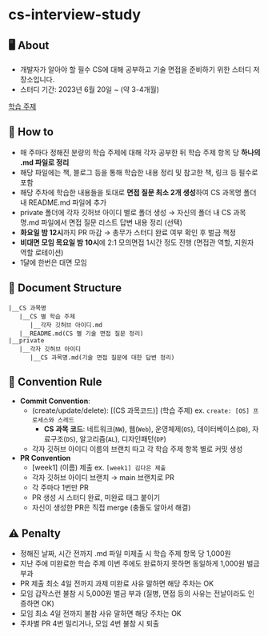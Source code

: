 # cs-interview-study

## 🖥️ About
- 개발자가 알아야 할 필수 CS에 대해 공부하고 기술 면접을 준비하기 위한 스터디 저장소입니다.
- 스터디 기간: 2023년 6월 20일 ~ (약 3-4개월)

[학습 주제](https://github.com/jkde7721/cs-interview-study/wiki/%ED%95%99%EC%8A%B5-%EC%A3%BC%EC%A0%9C)

## 📝 How to
- 매 주마다 정해진 분량의 학습 주제에 대해 각자 공부한 뒤 학습 주제 항목 당 **하나의 .md 파일로 정리**
- 해당 파일에는 책, 블로그 등을 통해 학습한 내용 정리 및 참고한 책, 링크 등 필수로 포함 
- 해당 주차에 학습한 내용들을 토대로 **면접 질문 최소 2개 생성**하여 CS 과목명 폴더 내 README.md 파일에 추가
- private 폴더에 각자 깃허브 아이디 별로 폴더 생성 → 자신의 폴더 내 CS 과목명.md 파일에서 면접 질문 리스트 답변 내용 정리 (선택)
- **화요일 밤 12시**까지 PR 마감 → 총무가 스터디 완료 여부 확인 후 벌금 책정 
- **비대면 모임 목요일 밤 10시**에 2:1 모의면접 1시간 정도 진행 (면접관 역할, 지원자 역할 로테이션)
- 1달에 한번은 대면 모임

## 📁 Document Structure
```
|__CS 과목명
   |__CS 별 학습 주제
      |__각자 깃허브 아이디.md
   |__README.md(CS 별 기술 면접 질문 정리)
|__private 
   |__각자 깃허브 아이디
      |__CS 과목명.md(기술 면접 질문에 대한 답변 정리)
```

## 📢 Convention Rule
- **Commit Convention**: 
  - (create/update/delete): [(CS 과목코드)] (학습 주제) ex. `create: [OS] 프로세스와 스레드`
    - **CS 과목 코드**: 네트워크(`NW`), 웹(`Web`), 운영체제(`OS`), 데이터베이스(`DB`), 자료구조(`DS`), 알고리즘(`AL`), 디자인패턴(`DP`)
  - 각자 깃허브 아이디 이름의 브랜치 따고 각 학습 주제 항목 별로 커밋 생성
- **PR Convention**
  - [week1] (이름) 제출 ex. `[week1] 김다은 제출`
  - 각자 깃허브 아이디 브랜치 → main 브랜치로 PR
  - 각 주마다 1번만 PR
  - PR 생성 시 스터디 완료, 미완료 태그 붙이기
  - 자신이 생성한 PR은 직접 merge (충돌도 알아서 해결)

## ⚠️ Penalty
- 정해진 날짜, 시간 전까지 .md 파일 미제출 시 학습 주제 항목 당 1,000원
- 지난 주에 미완료한 학습 주제 이번 주에도 완료하지 못하면 동일하게 1,000원 벌금 부과
- PR 제출 최소 4일 전까지 과제 미완료 사유 말하면 해당 주차는 OK
- 모임 갑작스런 불참 시 5,000원 벌금 부과 (질병, 면접 등의 사유는 전날이라도 인증하면 OK)
- 모임 최소 4일 전까지 불참 사유 말하면 해당 주차는 OK
- 주차별 PR 4번 밀리거나, 모임 4번 불참 시 퇴출
